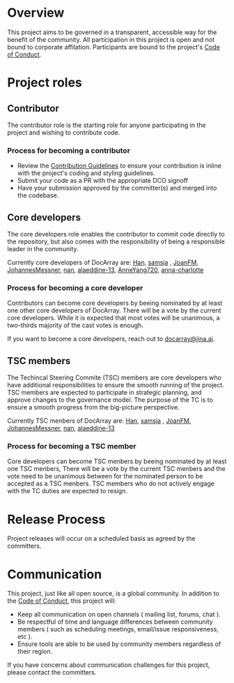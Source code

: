 # Overview

This project aims to be governed in a transparent, accessible way for the benefit of the community. All participation in this project is open and not bound to corporate affilation. Participants are bound to the project's [Code of Conduct](./.github/CODE_OF_CONDUCT.md).

# Project roles

## Contributor

The contributor role is the starting role for anyone participating in the project and wishing to contribute code.

### Process for becoming a contributor

* Review the [Contribution Guidelines](./CONTRIBUTING.md) to ensure your contribution is inline with the project's coding and styling guidelines.
* Submit your code as a PR with the appropriate DCO signoff
* Have your submission approved by the committer(s) and merged into the codebase.

## Core developers

The core developers role enables the contributor to commit code directly to the repository, but also comes with the responsibility of being a responsible leader in the community.

Currently core developers of DocArray are: [Han](https://github.com/hanxiao), [samsja](https://github.com/samsja) , [JoanFM](https://github.com/JoanFM), [JohannesMessner](https://github.com/JohannesMessner), [nan](https://github.com/nan-wang), [alaeddine-13](https://github.com/alaeddine-13), [AnneYang720](https://github.com/AnneYang720), [anna-charlotte](https://github.com/anna-charlotte)

### Process for becoming a core developer

Contributors can become core developers by beeing nominated by at least one other core developers of DocArray. There will be a vote by the current core developers. While it is expected that most votes will be unanimous, a two-thirds majority of the cast votes is enough.

If you want to become a core developers, reach out to docarray@jina.ai. 

## TSC members

The Techincal Steering Commite (TSC) members are core developers who have additional responsibilities to ensure the smooth running of the project. TSC members are expected to participate in strategic planning, and approve changes to the governance model. The purpose of the TC is to ensure a smooth progress from the big-picture perspective.

Currently TSC menbers of DocArray are: [Han](https://github.com/hanxiao), [samsja](https://github.com/samsja) , [JoanFM](https://github.com/JoanFM), [JohannesMessner](https://github.com/JohannesMessner), [nan](https://github.com/nan-wang), [alaeddine-13](https://github.com/alaeddine-13)

### Process for becoming a TSC member

Core developers can become TSC menbers by beeing nominated by at least one TSC menbers, There will be a vote by the current TSC menbers and the vote need to be unanimous between for the nominated person to be accepted as a TSC menbers. TSC members who do not actively engage with the TC duties are expected to resign.

# Release Process

Project releases will occur on a scheduled basis as agreed by the committers.

# Communication

This project, just like all open source, is a global community. In addition to the [Code of Conduct](./.github/CODE_OF_CONDUCT.md), this project will:

* Keep all communication on open channels ( mailing list, forums, chat ).
* Be respectful of time and language differences between community members ( such as scheduling meetings, email/issue responsiveness, etc ).
* Ensure tools are able to be used by community members regardless of their region.

If you have concerns about communication challenges for this project, please contact the committers.

